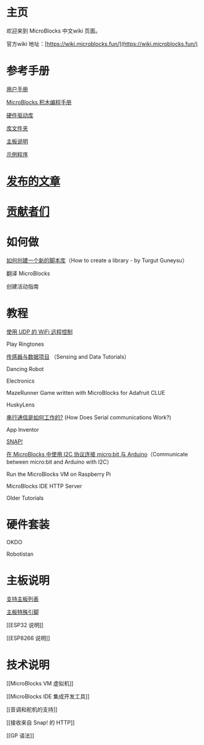   
# 主页

欢迎来到 MicroBlocks 中文wiki 页面。

官方wiki 地址：[https://wiki.microblocks.fun/](https://wiki.microblocks.fun/)

# 参考手册

[用户手册](用户手册.md)

[MicroBlocks 积木编程手册](MicroBlocks%20积木编程手册.md)

[硬件驱动库](硬件驱动库.md)

[库文件夹](库文件夹.md)

[主板说明](主板说明.md)

[示例程序](示例程序.md)

# [发布的文章](https://wiki.microblocks.fun/publications)

# [贡献者们](https://wiki.microblocks.fun/contributors)

# 如何做

[如何创建一个新的脚本库](如何创建一个新的脚本库.md)（How to create a library - by Turgut Guneysu）

翻译 MicroBlocks

创建活动指南

# 教程

[使用 UDP 的 WiFi 远程控制](使用%20UDP%20的%20WiFi%20远程控制.md)

Play Ringtones

[传感器与数据项目](传感器与数据项目.md) （Sensing and Data Tutorials）

Dancing Robot

Electronics

MazeRunner Game written with MicroBlocks for Adafruit CLUE

HuskyLens

[串行通信是如何工作的?](串行通信是如何工作的%3F.md) (How Does Serial communications Work?)

App Inventor

[SNAP!](SNAP!.md)

[在 MicroBlocks 中使用 I2C 协议连接 micro:bit 与 Arduino](在%20MicroBlocks%20中使用%20I2C%20协议连接%20micro%3Abit%20与%20Arduino.md)（Communicate between micro:bit and Arduino with I2C）

Run the MicroBlocks VM on Raspberry Pi

MicroBlocks IDE HTTP Server

Older Tutorials

# 硬件套装

OKDO

Robotistan

# 主板说明

[支持主板列表](支持主板列表.md)

[主板特殊引脚](主板特殊引脚.md)

[[ESP32 说明]]

[[ESP8266 说明]]


# 技术说明

[[MicroBlocks VM 虚拟机]]

[[MicroBlocks IDE 集成开发工具]]

[[音调和舵机的支持]]

[[接收来自 Snap! 的 HTTP]]

[[GP 语法]]

